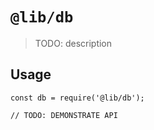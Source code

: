# `@lib/db`

> TODO: description

## Usage

```
const db = require('@lib/db');

// TODO: DEMONSTRATE API
```
